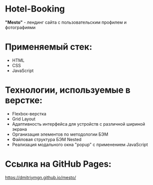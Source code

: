 # Hotel-Booking

**"Mesto"** - лендинг сайта c пользовательским профилем и фотографиями

# Применяемый стек:
* HTML
* CSS
* JavaScript

# Технологии, используемые в верстке:
* Flexbox-верстка
* Grid Layout
* Адаптивность интерфейса для устройств с различной шириной экрана
* Организация элементов по методологии БЭМ
* Файловая структура БЭМ Nested
* Реализация модального окна "popup" с применением JavaScript

# Ссылка на GitHub Pages:
 https://dmitriymgn.github.io/mesto/
